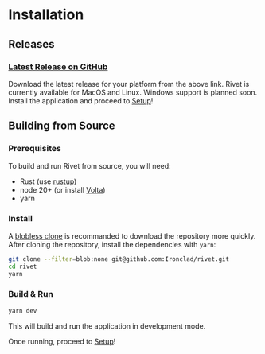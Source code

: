 # Installation

## Releases

### [Latest Release on GitHub](https://github.com/Ironclad/rivet/releases/latest)

Download the latest release for your platform from the above link. Rivet is currently available for MacOS and Linux. Windows
support is planned soon. Install the application and proceed to [Setup](./setup.md)!

## Building from Source

### Prerequisites

To build and run Rivet from source, you will need:

- Rust (use [rustup](https://rustup.rs/))
- node 20+ (or install [Volta](https://volta.sh/))
- yarn

### Install

A [blobless clone](https://github.blog/2020-12-21-get-up-to-speed-with-partial-clone-and-shallow-clone/) is recommanded to download the repository more quickly. After cloning the repository, install the dependencies with `yarn`:

```bash
git clone --filter=blob:none git@github.com:Ironclad/rivet.git
cd rivet
yarn
```

### Build & Run

```bash
yarn dev
```

This will build and run the application in development mode.

Once running, proceed to [Setup](./setup.md)!
